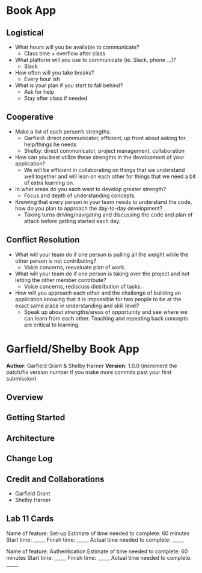 # Book App

## Logistical
  - What hours will you be available to communicate?
    - Class time + overflow after class
  - What platform will you use to communicate (ie. Slack, phone …)?
    - Slack
  - How often will you take breaks?
    - Every hour ish
  - What is your plan if you start to fall behind?
    - Ask for help
    - Stay after class if needed

## Cooperative
  - Make a list of each person’s strengths.
    - Garfield: direct communicator, efficient, up front about asking for help/things he needs
    - Shelby: direct communicator, project management, collaboration
  - How can you best utilize these strengths in the development of your application?
    - We will be efficient in collaborating on things that we understand well together and will lean on each other for things that we need a bit of extra learning on. 
  - In what areas do you each want to develop greater strength?
    - Focus and depth of understanding concepts.
  - Knowing that every person in your team needs to understand the code, how do you plan to approach the day-to-day development?
    - Taking turns driving/navigating and discussing the code and plan of attack before getting started each day.

## Conflict Resolution
  - What will your team do if one person is pulling all the weight while the other person is not contributing?
    - Voice concerns, reevaluate plan of work.
  - What will your team do if one person is taking over the project and not letting the other member contribute?
    - Voice concerns, rediscuss distribution of tasks.
  - How will you approach each other and the challenge of building an application knowing that it is impossible for two people to be at the exact same place in understanding and skill level?
    - Speak up about strengths/areas of opportunity and see where we can learn from each other. Teaching and repeating back concepts are critical to learning.

# Garfield/Shelby Book App

**Author**: Garfield Grant & Shelby Harner
**Version**: 1.0.0 (increment the patch/fix version number if you make more commits past your first submission)

## Overview
<!-- Provide a high level overview of what this application is and why you are building it, beyond the fact that it's an assignment for this class. (i.e. What's your problem domain?) -->

## Getting Started
<!-- What are the steps that a user must take in order to build this app on their own machine and get it running? -->

## Architecture
<!-- Provide a detailed description of the application design. What technologies (languages, libraries, etc) you're using, and any other relevant design information. -->

## Change Log
<!-- Use this area to document the iterative changes made to your application as each feature is successfully implemented. Use time stamps. Here's an example:

01-01-2001 4:59pm - Application now has a fully-functional express server, with a GET route for the location resource. -->

## Credit and Collaborations
  - Garfield Grant
  - Shelby Harner

## Lab 11 Cards

Name of feature: Set-up
Estimate of time needed to complete: 60 minutes
Start time: _____
Finish time: _____
Actual time needed to complete: _____

Name of feature: Authentication
Estimate of time needed to complete: 60 minutes
Start time: _____
Finish time: _____
Actual time needed to complete: _____